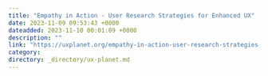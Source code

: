 ```yaml
---
title: "Empathy in Action - User Research Strategies for Enhanced UX"
date: 2023-11-09 09:53:43 +0000
dateadded: 2023-11-10 00:01:09 +0000
description: ""
link: "https://uxplanet.org/empathy-in-action-user-research-strategies-for-enhanced-ux-92653d7fea98?source=rss----819cc2aaeee0---4"
category:
directory: _directory/ux-planet.md
---
```

